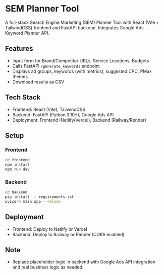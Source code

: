 # SEM Planner Tool

A full-stack Search Engine Marketing (SEM) Planner Tool with React (Vite + TailwindCSS) frontend and FastAPI backend. Integrates Google Ads Keyword Planner API.

## Features
- Input form for Brand/Competitor URLs, Service Locations, Budgets
- Calls FastAPI `/generate_keywords` endpoint
- Displays ad groups, keywords (with metrics), suggested CPC, PMax themes
- Download results as CSV

## Tech Stack
- Frontend: React (Vite), TailwindCSS
- Backend: FastAPI (Python 3.10+), Google Ads API
- Deployment: Frontend (Netlify/Vercel), Backend (Railway/Render)

## Setup

### Frontend
```bash
cd frontend
npm install
npm run dev
```

### Backend
```bash
cd backend
pip install -r requirements.txt
uvicorn main:app --reload
```

## Deployment
- Frontend: Deploy to Netlify or Vercel
- Backend: Deploy to Railway or Render (CORS enabled)

## Note
- Replace placeholder logic in backend with Google Ads API integration and real business logic as needed.

